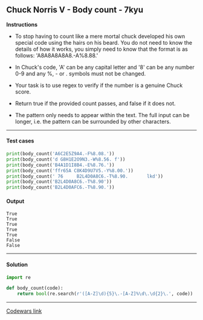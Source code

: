 ## Chuck Norris V - Body count - 7kyu

**Instructions**

- To stop having to count like a mere mortal chuck developed his own special code using the hairs on his beard. You do not need to know the details of how it works, you simply need to know that the format is as follows: 'A8A8A8A8A8.-A%8.88.'

- In Chuck's code, 'A' can be any capital letter and '8' can be any number 0-9 and any %, - or . symbols must not be changed.

- Your task is to use regex to verify if the number is a genuine Chuck score. 

- Return true if the provided count passes, and false if it does not.

- The pattern only needs to appear within the text. The full input can be longer, i.e. the pattern can be surrounded by other characters.

---

#### Test cases

```python
print(body_count('A6C2E5Z9A4.-F%8.08.'))
print(body_count('d G8H1E2O9N3.-W%8.56. f'))
print(body_count('B4A1D1I8B4.-E%8.76.'))
print(body_count('ffr65A C8K4D9U7V5.-Y%8.00.'))
print(body_count(' 76     B2L4D0A8C6.-T%8.90.       lkd'))
print(body_count('B2L4D0A8C6.-T%8.90'))
print(body_count('B2L4D0AFC6.-T%8.90.'))
```

#### Output 

```
True
True
True
True
True
False
False
```

---

#### Solution

```python
import re 

def body_count(code):
    return bool(re.search(r'([A-Z]\d){5}\.-[A-Z]%\d\.\d{2}\.', code))
```

---

[Codewars link](https://www.codewars.com/kata/57066ad6cb72934c8400149e)
